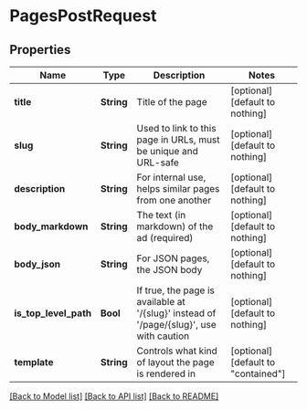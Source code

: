 # PagesPostRequest


## Properties
Name | Type | Description | Notes
------------ | ------------- | ------------- | -------------
**title** | **String** | Title of the page | [optional] [default to nothing]
**slug** | **String** | Used to link to this page in URLs, must be unique and URL-safe | [optional] [default to nothing]
**description** | **String** | For internal use, helps similar pages from one another | [optional] [default to nothing]
**body_markdown** | **String** | The text (in markdown) of the ad (required) | [optional] [default to nothing]
**body_json** | **String** | For JSON pages, the JSON body | [optional] [default to nothing]
**is_top_level_path** | **Bool** | If true, the page is available at &#39;/{slug}&#39; instead of &#39;/page/{slug}&#39;, use with caution | [optional] [default to nothing]
**template** | **String** | Controls what kind of layout the page is rendered in | [optional] [default to "contained"]


[[Back to Model list]](../README.md#models) [[Back to API list]](../README.md#api-endpoints) [[Back to README]](../README.md)


